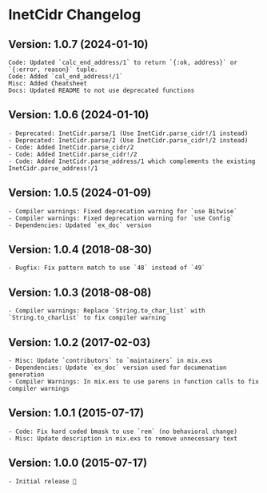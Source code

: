 # InetCidr Changelog

## Version: 1.0.7 (2024-01-10)

```
Code: Updated `calc_end_address/1` to return `{:ok, address}` or `{:error, reason}` tuple.
Code: Added `cal_end_address!/1`
Misc: Added Cheatsheet
Docs: Updated README to not use deprecated functions
```

## Version: 1.0.6 (2024-01-10)

```
- Deprecated: InetCidr.parse/1 (Use InetCidr.parse_cidr!/1 instead)
- Deprecated: InetCidr.parse/2 (Use InetCidr.parse_cidr!/2 instead)
- Code: Added InetCidr.parse_cidr/2
- Code: Added InetCidr.parse_cidr!/2
- Code: Added InetCidr.parse_address/1 which complements the existing InetCidr.parse_address!/1
```

## Version: 1.0.5 (2024-01-09)

```
- Compiler warnings: Fixed deprecation warning for `use Bitwise`
- Compiler warnings: Fixed deprecation warning for `use Config`
- Dependencies: Updated `ex_doc` version
```

## Version: 1.0.4 (2018-08-30)

```
- Bugfix: Fix pattern match to use `48` instead of `49`
```

## Version: 1.0.3 (2018-08-08)

```
- Compiler warnings: Replace `String.to_char_list` with `String.to_charlist` to fix compiler warning
```

## Version: 1.0.2 (2017-02-03)

```
- Misc: Update `contributors` to `maintainers` in mix.exs
- Dependencies: Update `ex_doc` version used for documenation generation
- Compiler Warnings: In mix.exs to use parens in function calls to fix compiler warnings
```

## Version: 1.0.1 (2015-07-17)

```
- Code: Fix hard coded bmask to use `rem` (no behavioral change)
- Misc: Update description in mix.exs to remove unnecessary text
```

## Version: 1.0.0 (2015-07-17)

```
- Initial release 🎉
```